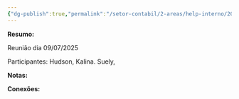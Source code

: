 ```yaml
---
{"dg-publish":true,"permalink":"/setor-contabil/2-areas/help-interno/202507091400-reuniao/","dgPassFrontmatter":true,"created":"2025-07-09T14:44:59.982-03:00","updated":"2025-07-09T14:46:10.553-03:00"}
---
```


**Resumo:**

Reunião dia 09/07/2025

Participantes: Hudson, Kalina. Suely, 



**Notas:**




**Conexões:**